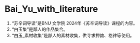 # Bai_Yu_with_literature
1. “苏辛词导读”是BNU 文学院 2024年《苏辛词导读》课程的内容。
2. “白玉集”是鄙人的作品集合。
3. “白玉_素材收集”是鄙人的素材收集，供寻求押韵、格律等使用。
